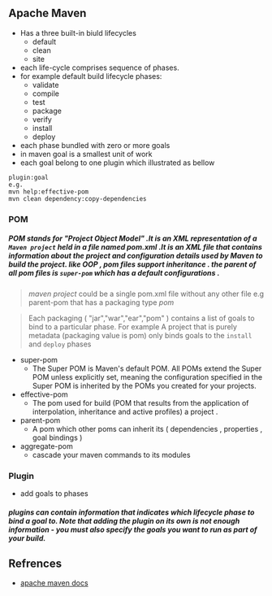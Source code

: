 ## Apache Maven
- Has a three built-in biuld lifecycles 
	- default
	- clean
	- site
- each life-cycle comprises sequence of phases.
- for example default build lifecycle phases:
	- validate
	- compile
	- test
	- package
	- verify
	- install
	- deploy
- each phase bundled with zero or more goals
- in maven goal is a smallest unit of work
- each goal belong to one plugin which illustrated as bellow
```
plugin:goal
e.g.
mvn help:effective-pom
mvn clean dependency:copy-dependencies
``` 
### POM
##### POM stands for "Project Object Model" .It is an XML representation of a `Maven project` held in a file named *pom.xml* .It is an XML file that contains information about the project and configuration details used by Maven to build the project. like OOP , pom files support inheritance . the parent of all pom files is `super-pom` which has a default configurations .
>*maven project* could be a single pom.xml file without any other file
> e.g parent-pom that has a packaging type *pom*


> Each packaging ( "jar","war","ear","pom" )  contains a list of goals to bind to a particular phase.
> For example A project that is purely metadata (packaging value is pom) only binds goals to the `install` and `deploy` phases 

- super-pom
	- The Super POM is Maven's default POM. All POMs extend the Super POM unless explicitly set, meaning the 	   configuration specified in the Super POM is inherited by the POMs you created for your projects.
- effective-pom
	- The pom used for build (POM that results from the application of interpolation, inheritance and active 	   profiles) a project .
- parent-pom
	- A pom which other poms can inherit its ( dependencies , properties , goal bindings )
- aggregate-pom
	- cascade your maven commands to its modules

### Plugin
- add goals to phases
##### plugins can contain information that indicates which lifecycle phase to bind a goal to. Note that adding the plugin on its own is not enough information - you must also specify the goals you want to run as part of your build.
## Refrences
- [apache maven docs](https://maven.apache.org/guides/)
